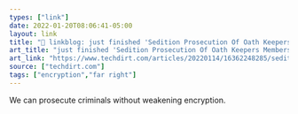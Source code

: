 ```yaml
---
types: ["link"]
date: 2022-01-20T08:06:41-05:00
layout: link
title: "🔗 linkblog: just finished 'Sedition Prosecution Of Oath Keepers Members Shows The FBI Can Still Work Around Encryption | Techdirt'"
art_title: "just finished 'Sedition Prosecution Of Oath Keepers Members Shows The FBI Can Still Work Around Encryption | Techdirt"
art_link: "https://www.techdirt.com/articles/20220114/16362248285/sedition-prosecution-oath-keepers-members-shows-fbi-can-still-work-around-encryption.shtml"
source: ["techdirt.com"]
tags: ["encryption","far right"]
---
```

We can prosecute criminals without weakening encryption.
